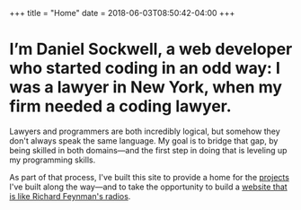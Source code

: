 +++
title = "Home"
date = 2018-06-03T08:50:42-04:00
+++

<h1 class="site-header">I’m Daniel Sockwell, a web developer who started coding in an odd way:  I was a lawyer in New York, when my firm needed a coding lawyer.</h1>

 Lawyers and programmers are both incredibly logical, but somehow they don't always speak the same language.  My goal is to bridge that gap, by being skilled in both domains—and the first step in doing that is leveling up my programming skills.

As part of that process, I've built this site to provide a home for the [projects](/projects) I've built along the way—and to take the opportunity to build a [website that is like Richard Feynman's radios](/projects/codesections-website/).


